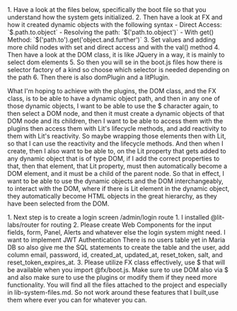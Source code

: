 <prompt>
1. Have a look at the files below, specifically the boot file so that you understand how the system gets initialized.
2. Then have a look at FX and how it created dynamic objects with the following syntax
  - Direct Access: `$.path.to.object`
  - Resolving the path: `$('path.to.object')`
  - With get() Method: `$('path.to').get('object.and.further')`
3. Set values and adding more child nodes with set and direct access and with the val() method
4.  Then have a look at the DOM class, it is like JQuery in a way, it is mainly to select dom elements
5. So then you will se in the boot.js files how there is selector factory of a kind so choose which selector is needed depending on the path
6. Then there is also domPlugin and a litPlugin.

What I'm hoping to achieve with the plugins, the DOM class, and the FX class, is to be able to have a dynamic object path, and then in any one of those dynamic objects, I want to be able to use the $ character again, to then select a DOM node, and then it must create a dynamic objects of that DOM node and its children, then I want to be able to access them with the plugins then access them with Lit's lifecycle methods, and add reactivity to them with Lit's reactivity. So maybe wrapping those elements then with Lit, so that I can use the reactivity and the lifecycle methods. And then when I create, then I also want to be able to, on the Lit property that gets added to any dynamic object that is of type DOM, if I add the correct properties to that, then that element, that Lit property, must then automatically become a DOM element, and it must be a child of the parent node. So that in effect, I want to be able to use the dynamic objects and the DOM interchangeably, to interact with the DOM, where if there is Lit element in the dynamic object, they automatically become HTML objects in the great hierarchy, as they have been selected from the DOM.


<plan>
  1. Next step is to create a login screen /admin/login route
     1. I installed @lit-labs/router for routing
  2. Please create Web Components for the input fields, form, Panel, Alerts and whatever else the login system might need. I want to implement JWT Authentication There is no users table yet in Maria DB so also give me the SQL statements to create the table and the user, add column email, password, id, created_at, updated_at, reset_token, salt, and reset_token_expires_at.
  3. Please utilize FX class effectively, use $ that will be available when you import @fx/boot.js. Make sure to use DOM also via $ and also make sure to use the plugins or modify them if they need more functionality. You will find all the files attached to the project and especially in lib-system-files.md. So not work around these features that I built,use them where ever you can for whatever you can.
</plan> 

</prompt>





